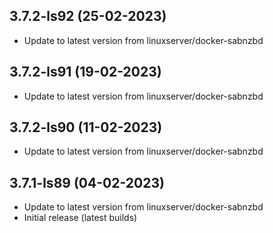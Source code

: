 
## 3.7.2-ls92 (25-02-2023)
- Update to latest version from linuxserver/docker-sabnzbd

## 3.7.2-ls91 (19-02-2023)
- Update to latest version from linuxserver/docker-sabnzbd

## 3.7.2-ls90 (11-02-2023)
- Update to latest version from linuxserver/docker-sabnzbd

## 3.7.1-ls89 (04-02-2023)
- Update to latest version from linuxserver/docker-sabnzbd
- Initial release (latest builds)
